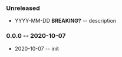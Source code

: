 ### Unreleased

- YYYY-MM-DD **BREAKING?** -- description

### 0.0.0 -- 2020-10-07

- 2020-10-07 -- init
